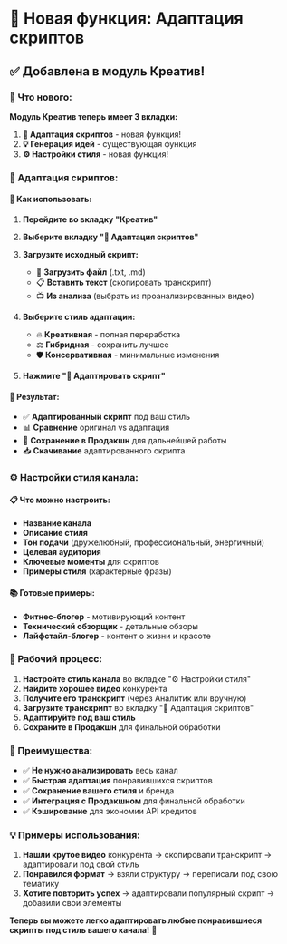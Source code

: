 # 🎨 Новая функция: Адаптация скриптов

## ✅ Добавлена в модуль Креатив!

### 🚀 Что нового:

**Модуль Креатив теперь имеет 3 вкладки:**

1. **🎨 Адаптация скриптов** - новая функция!
2. **💡 Генерация идей** - существующая функция
3. **⚙️ Настройки стиля** - новая функция!

### 🎨 Адаптация скриптов:

#### 📝 Как использовать:

1. **Перейдите во вкладку "Креатив"**
2. **Выберите вкладку "🎨 Адаптация скриптов"**
3. **Загрузите исходный скрипт:**
   - 📁 **Загрузить файл** (.txt, .md)
   - 📋 **Вставить текст** (скопировать транскрипт)
   - 📺 **Из анализа** (выбрать из проанализированных видео)

4. **Выберите стиль адаптации:**
   - 🔥 **Креативная** - полная переработка
   - ⚖️ **Гибридная** - сохранить лучшее
   - 🛡️ **Консервативная** - минимальные изменения

5. **Нажмите "🎨 Адаптировать скрипт"**

#### 🎯 Результат:

- ✅ **Адаптированный скрипт** под ваш стиль
- 📊 **Сравнение** оригинал vs адаптация
- 💾 **Сохранение в Продакшн** для дальнейшей работы
- 📥 **Скачивание** адаптированного скрипта

### ⚙️ Настройки стиля канала:

#### 📋 Что можно настроить:

- **Название канала**
- **Описание стиля**
- **Тон подачи** (дружелюбный, профессиональный, энергичный)
- **Целевая аудитория**
- **Ключевые моменты** для скриптов
- **Примеры стиля** (характерные фразы)

#### 📚 Готовые примеры:

- **Фитнес-блогер** - мотивирующий контент
- **Технический обзорщик** - детальные обзоры
- **Лайфстайл-блогер** - контент о жизни и красоте

### 🔄 Рабочий процесс:

1. **Настройте стиль канала** во вкладке "⚙️ Настройки стиля"
2. **Найдите хорошее видео** конкурента
3. **Получите его транскрипт** (через Аналитик или вручную)
4. **Загрузите транскрипт** во вкладку "🎨 Адаптация скриптов"
5. **Адаптируйте под ваш стиль**
6. **Сохраните в Продакшн** для финальной обработки

### 🎊 Преимущества:

- ✅ **Не нужно анализировать** весь канал
- ✅ **Быстрая адаптация** понравившихся скриптов
- ✅ **Сохранение вашего стиля** и бренда
- ✅ **Интеграция с Продакшном** для финальной обработки
- ✅ **Кэширование** для экономии API кредитов

### 💡 Примеры использования:

1. **Нашли крутое видео** конкурента → скопировали транскрипт → адаптировали под свой стиль
2. **Понравился формат** → взяли структуру → переписали под свою тематику
3. **Хотите повторить успех** → адаптировали популярный скрипт → добавили свои элементы

**Теперь вы можете легко адаптировать любые понравившиеся скрипты под стиль вашего канала!** 🎉








